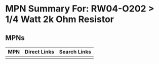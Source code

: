 



# MPN Summary For: RW04-O202 > 1/4 Watt 2k Ohm Resistor

## MPNs
  

|MPN|Direct Links|Search Links|
| :--- | :--- | :--- |
||||
